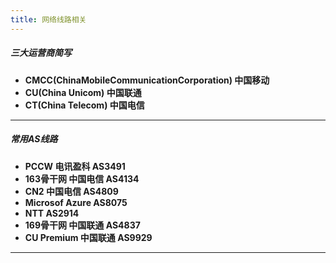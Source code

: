 ```yaml
---
title: 网络线路相关
---
```

##### 三大运营商简写
* **CMCC(ChinaMobileCommunicationCorporation) 中国移动**
* **CU(China Unicom) 中国联通**
* **CT(China Telecom) 中国电信**
---
##### 常用AS线路
* **PCCW 电讯盈科 AS3491** 
* **163骨干网 中国电信 AS4134**
* **CN2 中国电信 AS4809**
* **Microsof Azure AS8075**
* **NTT AS2914**
* **169骨干网 中国联通 AS4837**
* **CU Pre­mium 中国联通 AS9929**
* ****
#####
